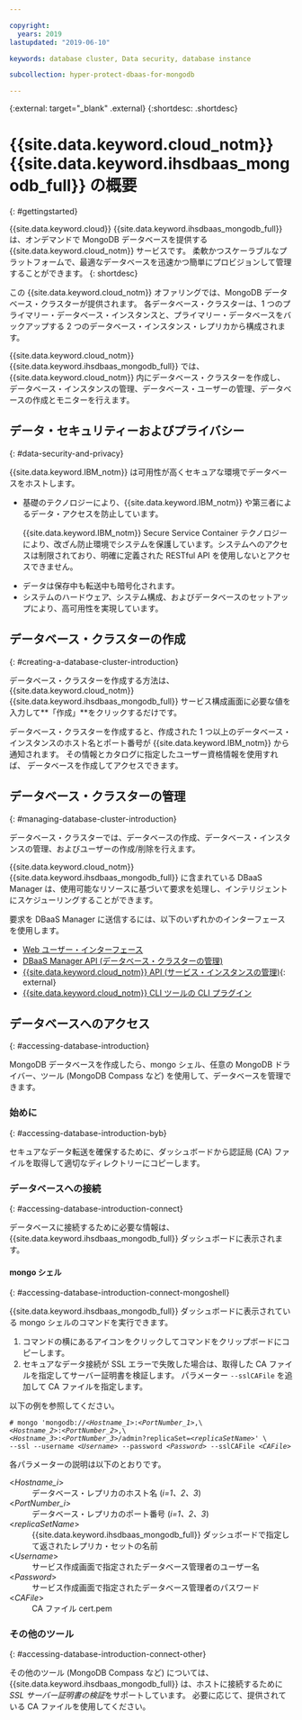 ```yaml
---

copyright:
  years: 2019
lastupdated: "2019-06-10"

keywords: database cluster, Data security, database instance

subcollection: hyper-protect-dbaas-for-mongodb

---
```


{:external: target="_blank" .external}
{:shortdesc: .shortdesc}

# {{site.data.keyword.cloud_notm}} {{site.data.keyword.ihsdbaas_mongodb_full}} の概要
{: #gettingstarted}

{{site.data.keyword.cloud}}
{{site.data.keyword.ihsdbaas_mongodb_full}} は、オンデマンドで MongoDB データベースを提供する
{{site.data.keyword.cloud_notm}} サービスです。
柔軟かつスケーラブルなプラットフォームで、最適なデータベースを迅速かつ簡単にプロビジョンして管理することができます。
{: shortdesc}

この {{site.data.keyword.cloud_notm}} オファリングでは、MongoDB データベース・クラスターが提供されます。 各データベース・クラスターは、1 つのプライマリー・データベース・インスタンスと、プライマリー・データベースをバックアップする 2 つのデータベース・インスタンス・レプリカから構成されます。

{{site.data.keyword.cloud_notm}} {{site.data.keyword.ihsdbaas_mongodb_full}} では、{{site.data.keyword.cloud_notm}} 内にデータベース・クラスターを作成し、
データベース・インスタンスの管理、データベース・ユーザーの管理、データベースの作成とモニターを行えます。

## データ・セキュリティーおよびプライバシー
{: #data-security-and-privacy}

{{site.data.keyword.IBM_notm}} は可用性が高くセキュアな環境でデータベースをホストします。
<ul>
<li>基礎のテクノロジーにより、{{site.data.keyword.IBM_notm}} や第三者によるデータ・アクセスを防止しています。
<p>{{site.data.keyword.IBM_notm}} Secure Service Container テクノロジーにより、改ざん防止環境でシステムを保護しています。システムへのアクセスは制限されており、明確に定義された RESTful API を使用しないとアクセスできません。</p></li>
<li>データは保存中も転送中も暗号化されます。</li>
<li>システムのハードウェア、システム構成、およびデータベースのセットアップにより、高可用性を実現しています。</li>
</ul>

<!--
For more information, watch:

- [Data security and privacy using {{site.data.keyword.cloud_notm}} {{site.data.keyword.ihsdbaas_full}} - English version](https://www.youtube.com/watch?v=__IBP727IL8){: external}
- [Data security and privacy using {{site.data.keyword.cloud_notm}} {{site.data.keyword.ihsdbaas_full}} - Chinese version](https://v.youku.com/v_show/id_XMzc3ODQzMzYwMA==.html){: external}
-->

## データベース・クラスターの作成
{: #creating-a-database-cluster-introduction}

データベース・クラスターを作成する方法は、{{site.data.keyword.cloud_notm}} {{site.data.keyword.ihsdbaas_mongodb_full}} サービス構成画面に必要な値を入力して**「作成」**をクリックするだけです。

データベース・クラスターを作成すると、作成された 1 つ以上のデータベース・インスタンスのホスト名とポート番号が {{site.data.keyword.IBM_notm}} から通知されます。 その情報とカタログに指定したユーザー資格情報を使用すれば、
データベースを作成してアクセスできます。

## データベース・クラスターの管理
{: #managing-database-cluster-introduction}

データベース・クラスターでは、データベースの作成、データベース・インスタンスの管理、およびユーザーの作成/削除を行えます。

{{site.data.keyword.cloud_notm}} {{site.data.keyword.ihsdbaas_mongodb_full}} に含まれている DBaaS Manager は、使用可能なリソースに基づいて要求を処理し、インテリジェントにスケジューリングすることができます。

要求を DBaaS Manager に送信するには、以下のいずれかのインターフェースを使用します。

- [Web ユーザー・インターフェース](/docs/services/hyper-protect-dbaas-for-mongodb?topic=hyper-protect-dbaas-for-mongodb-dbaas_webui_service)
- [DBaaS Manager API (データベース・クラスターの管理)](/docs/services/hyper-protect-dbaas-for-mongodb?topic=hyper-protect-dbaas-for-mongodb-gen_inst_mgr_apis)
- [{{site.data.keyword.cloud_notm}} API (サービス・インスタンスの管理)](https://{DomainName}/apidocs/hyperp-dbaas){: external}
- [{{site.data.keyword.cloud_notm}} CLI ツールの CLI プラグイン](/docs/services/hyper-protect-dbaas-for-mongodb?topic=hyper-protect-dbaas-for-mongodb-install-ibm-cli)

## データベースへのアクセス
{: #accessing-database-introduction}

MongoDB データベースを作成したら、mongo シェル、任意の MongoDB ドライバー、ツール (MongoDB Compass など) を使用して、データベースを管理できます。

### 始めに
{: #accessing-database-introduction-byb}

セキュアなデータ転送を確保するために、ダッシュボードから認証局 (CA) ファイルを取得して適切なディレクトリーにコピーします。

### データベースへの接続
{: #accessing-database-introduction-connect}

データベースに接続するために必要な情報は、{{site.data.keyword.ihsdbaas_mongodb_full}} ダッシュボードに表示されます。

#### mongo シェル
{: #accessing-database-introduction-connect-mongoshell}

{{site.data.keyword.ihsdbaas_mongodb_full}} ダッシュボードに表示されている mongo シェルのコマンドを実行できます。

1. コマンドの横にあるアイコンをクリックしてコマンドをクリップボードにコピーします。
2. セキュアなデータ接続が SSL エラーで失敗した場合は、取得した CA ファイルを指定してサーバー証明書を検証します。 パラメーター `--sslCAFile` を追加して CA ファイルを指定します。

以下の例を参照してください。

<pre><code class="hljs"># mongo 'mongodb:/&sol;&lt;<em>Hostname_1</em>&gt;&colon;&lt;<em>PortNumber_1</em>&gt;,\
&lt;<em>Hostname_2</em>&gt;&colon;&lt;<em>PortNumber_2</em>&gt;,\
&lt;<em>Hostname_3</em>&gt;&colon;&lt;<em>PortNumber_3</em>&gt;/admin?replicaSet=&lt;<em>replicaSetName</em>&gt;' \
--ssl --username &lt;<em>Username</em>&gt; --password &lt;<em>Password</em>&gt; --sslCAFile &lt;<em>CAFile</em>&gt;</code></pre>

各パラメーターの説明は以下のとおりです。
<dl>
  <dt> &lt;<em>Hostname_i</em>&gt; </dt>
    <dd> データベース・レプリカのホスト名 (<em>i=1、2、3</em>) </dd>
  <dt> &lt;<em>PortNumber_i</em>&gt; </dt>
    <dd> データベース・レプリカのポート番号 (<em>i=1、2、3</em>) </dd>
  <dt> &lt;<em>replicaSetName</em>&gt; </dt>
    <dd> {{site.data.keyword.ihsdbaas_mongodb_full}} ダッシュボードで指定して返されたレプリカ・セットの名前 </dd>
  <dt> &lt;<em>Username</em>&gt; </dt>
    <dd> サービス作成画面で指定されたデータベース管理者のユーザー名 </dd>
  <dt> &lt;<em>Password</em>&gt; </dt>
    <dd> サービス作成画面で指定されたデータベース管理者のパスワード</dd>
  <dt> &lt;<em>CAFile</em>&gt; </dt>
    <dd> CA ファイル cert.pem </dd>
</dl>


### その他のツール
{: #accessing-database-introduction-connect-other}

その他のツール (MongoDB Compass など) については、{{site.data.keyword.ihsdbaas_mongodb_full}} は、ホストに接続するために *SSL サーバー証明書の検証*をサポートしています。 必要に応じて、提供されている CA ファイルを使用してください。
